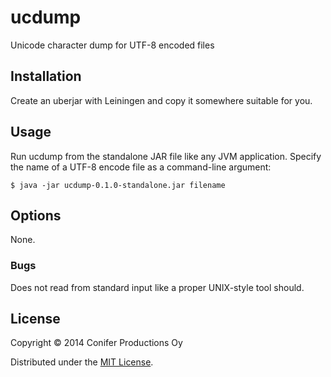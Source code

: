 # ucdump

Unicode character dump for UTF-8 encoded files

## Installation

Create an uberjar with Leiningen and copy it somewhere suitable for you.

## Usage

Run ucdump from the standalone JAR file
like any JVM application. Specify the name of a UTF-8 encode
file as a command-line argument:

    $ java -jar ucdump-0.1.0-standalone.jar filename

## Options

None.

### Bugs

Does not read from standard input like a proper UNIX-style tool should.

## License

Copyright © 2014 Conifer Productions Oy

Distributed under the [MIT License](http://opensource.org/licenses/MIT).
